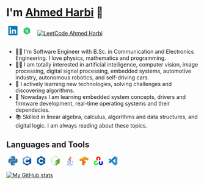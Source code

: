# I'm [Ahmed Harbi](http://www.linkedin.com/in/aharbii) 👋

<div>
  <a href="http://www.linkedin.com/in/aharbii"><img src="https://raw.githubusercontent.com/aharbii/aharbii/main/assets/linkedin.svg" alt="Linkedin Ahmed Harbi" title="cguzman" height="24px" hspace="5px" /></a>
  <a href="http://hackerrank.com/aharbii"><img src="https://raw.githubusercontent.com/aharbii/aharbii/main/assets/hackerrank.svg" alt="HackerRank Ahmed Harbi" title="HackerRank" height="24px" hspace="5px" /></a>
  <a href="http://leetcode.com/aharbii/"><img src="https://raw.githubusercontent.com/aharbii/aharbii/main/assets/leetcode.svg" alt="LeetCode Ahmed Harbi" title="LeetCode" height="24px" hspace="5px" /></a>
</div>

<br>

- 👨‍🎓 I'm Software Engineer with B.Sc. in Communication and Electronics Engineering.
I love physics, mathematics and programming.
- 👨‍💻 I am totally interested in artificial intelligence, computer vision, image processing, digital signal processing, embedded systems, automotive industry, autonomous robotics, and self-driving cars.
- 🚀 I actively learning new technologies, solving challenges and discovering algorithms.
- 🌱 Nowadays I am learning embedded system concepts, drivers and firmware development, real-time operating systems and their dependecies.
- 📚 Skilled in linear algebra, calculus, algorithms and data structures, and digital logic. I am always reading about these topics.

## Languages and Tools

<a href="https://www.python.org"><img src="https://raw.githubusercontent.com/aharbii/aharbii/main/assets/python.svg" alt="Python" title="Python" height="24px" hspace="5px" /></a>
<a href="https://en.cppreference.com/w/"><img src="https://raw.githubusercontent.com/aharbii/aharbii/main/assets/C.svg" alt="C" title="C" height="24px" hspace="5px" /></a>
<a href="https://en.cppreference.com/w/"><img src="https://raw.githubusercontent.com/aharbii/aharbii/main/assets/cplusplus.svg" alt="C++" title="C++" height="24px" hspace="5px" /></a>
<a href="https://www.gnu.org/software/bash/"><img src="https://raw.githubusercontent.com/aharbii/aharbii/main/assets/gnubash.svg" alt="Bash" title="Bash" height="24px" hspace="5px" /></a>
<a href="https://www.java.com/en/"><img src="https://raw.githubusercontent.com/aharbii/aharbii/main/assets/java.svg" alt="Java" title="Java" height="24px" hspace="5px" /></a>
<a href="https://tensorflow.org"><img src="https://raw.githubusercontent.com/aharbii/aharbii/main/assets/tensorflow.svg" alt="Tensorflow" title="Tensorflow" height="24px" hspace="5px" /></a>
<a href="https://opencv.org"><img src="https://raw.githubusercontent.com/aharbii/aharbii/main/assets/opencv.svg" alt="OpenCV" title="OpenCV" height="24px" hspace="5px" /></a>
<a href="https://code.visualstudio.com"><img src="https://raw.githubusercontent.com/aharbii/aharbii/main/assets/vscode.svg" alt="Visual Studio Code" title="Visual Studio Code" height="24px" hspace="5px" /></a>

[![My GitHub stats](https://github-readme-stats.vercel.app/api?username=aharbii)](https://github.com/aharbii/)
